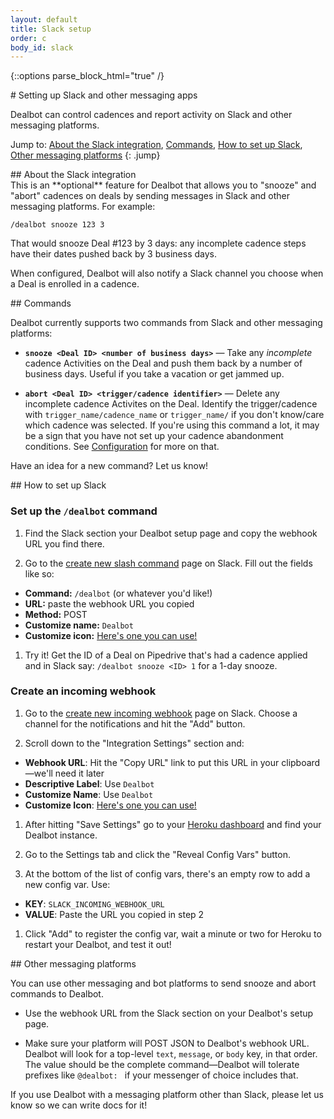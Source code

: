 ```yaml
---
layout: default
title: Slack setup
order: c
body_id: slack
---
```

{::options parse_block_html="true" /}

<section id="intro">
# Setting up Slack and other messaging apps

Dealbot can control cadences and report activity on Slack and other messaging platforms.

Jump to: [About the Slack integration](#about-the-slack-integration), [Commands](#commands), [How to set up Slack](#how-to-set-up-slack), [Other messaging platforms](#other-messaging-platforms)
{: .jump}
</section>

<section>
## About the Slack integration

  <div>
This is an **optional** feature for Dealbot that allows you to "snooze" and "abort" cadences on deals by sending messages in Slack and other messaging platforms. For example:

```
/dealbot snooze 123 3
```

That would snooze Deal #123 by 3 days: any incomplete cadence steps have their dates pushed back by 3 business days.

When configured, Dealbot will also notify a Slack channel you choose when a Deal is enrolled in a cadence.
  </div>
</section>

<section>
## Commands

  <div>

Dealbot currently supports two commands from Slack and other messaging platforms:

* **`snooze <Deal ID> <number of business days>`** — Take any *incomplete* cadence Activities on the Deal and push them back by a number of business days. Useful if you take a vacation or get jammed up.

* **`abort <Deal ID> <trigger/cadence identifier>`** — Delete any incomplete cadence Activites on the Deal. Identify the trigger/cadence with `trigger_name/cadence_name` or `trigger_name/` if you don't know/care which cadence was selected. If you're using this command a lot, it may be a sign that you have not set up your cadence abandonment conditions. See [Configuration](/configuration) for more on that.

Have an idea for a new command? Let us know!

  </div>
</section>

<section>
## How to set up Slack

  <div>

### Set up the `/dealbot` command

1. Find the Slack section your Dealbot setup page and copy the webhook URL you find there.

1. Go to the [create new slash command](https://slack.com/apps/new/A0F82E8CA) page on Slack. Fill out the fields like so:
  * **Command:** `/dealbot` (or whatever you'd like!)
  * **URL:** paste the webhook URL you copied
  * **Method:** POST
  * **Customize name:** `Dealbot`
  * **Customize icon:** [Here's one you can use!](https://cdn.rawgit.com/dealbot/dealbot/gh-pages/assets/dealbot-totem.png)

1. Try it! Get the ID of a Deal on Pipedrive that's had a cadence applied and in Slack say: `/dealbot snooze <ID> 1` for a 1-day snooze.

### Create an incoming webhook

1. Go to the [create new incoming webhook](https://slack.com/apps/new/A0F7XDUAZ-incoming-webhooks) page on Slack. Choose a channel for the notifications and hit the "Add" button.

1. Scroll down to the "Integration Settings" section and:
  * **Webhook URL**: Hit the "Copy URL" link to put this URL in your clipboard—we'll need it later
  * **Descriptive Label**: Use `Dealbot`
  * **Customize Name**: Use `Dealbot`
  * **Customize Icon**: [Here's one you can use!](https://cdn.rawgit.com/dealbot/dealbot/gh-pages/assets/dealbot-totem.png)

1. After hitting "Save Settings" go to your [Heroku dashboard](https://dashboard.heroku.com/apps) and find your Dealbot instance.

1. Go to the Settings tab and click the "Reveal Config Vars" button.

1. At the bottom of the list of config vars, there's an empty row to add a new config var. Use:
  * **KEY**: `SLACK_INCOMING_WEBHOOK_URL`
  * **VALUE**: Paste the URL you copied in step 2

1. Click "Add" to register the config var, wait a minute or two for Heroku to restart your Dealbot, and test it out!

  </div>
</section>

<section>
## Other messaging platforms

  <div>

You can use other messaging and bot platforms to send snooze and abort commands to Dealbot.

* Use the webhook URL from the Slack section on your Dealbot's setup page.

* Make sure your platform will POST JSON to Dealbot's webhook URL. Dealbot will look for a top-level `text`, `message`, or `body` key, in that order. The value should be the complete command—Dealbot will tolerate prefixes like `@dealbot: ` if your messenger of choice includes that.

If you use Dealbot with a messaging platform other than Slack, please let us know so we can write docs for it!

  </div>
</section>

